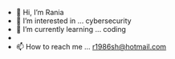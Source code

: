 - 👋 Hi, I’m Rania
- 👀 I’m interested in ... cybersecurity
- 🌱 I’m currently learning ... coding
- 
- 📫 How to reach me ... r1986sh@hotmail.com

<!---
r1986sh/r1986sh is a ✨ special ✨ repository because its `README.md` (this file) appears on your GitHub profile.
You can click the Preview link to take a look at your changes.
--->
